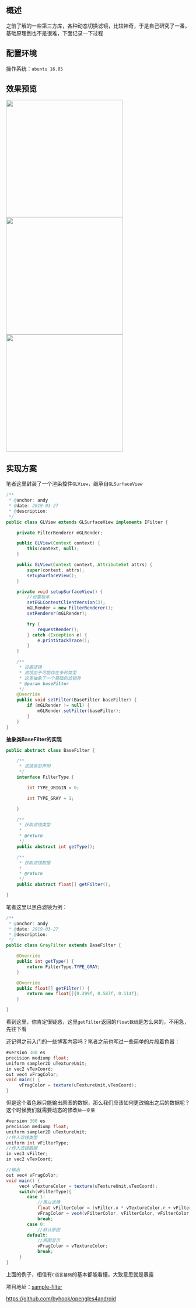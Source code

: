 
## 概述

之前了解的一些第三方库，各种动态切换滤镜，比较神奇，于是自己研究了一番，基础原理倒也不是很难，下面记录一下过程

## 配置环境

操作系统：`ubuntu 16.05`

## 效果预览

<div>
    <img src='./images/device-2019-03-28-095109.png' width=320>
    <img src='./images/device-2019-03-28-095140.png' width=320>
    <img src='./images/device-2019-03-28-095128.png' width=320>
</div>

## 实现方案

笔者这里封装了一个渲染控件`GLView`，继承自`GLSurfaceView`

```java
/**
 * @anchor: andy
 * @date: 2019-03-27
 * @description:
 */
public class GLView extends GLSurfaceView implements IFilter {

    private FilterRenderer mGLRender;

    public GLView(Context context) {
        this(context, null);
    }

    public GLView(Context context, AttributeSet attrs) {
        super(context, attrs);
        setupSurfaceView();
    }

    private void setupSurfaceView() {
        //设置版本
        setEGLContextClientVersion(3);
        mGLRender = new FilterRenderer();
        setRenderer(mGLRender);

        try {
            requestRender();
        } catch (Exception e) {
            e.printStackTrace();
        }
    }

    /**
     * 设置滤镜
     * 滤镜由于可能存在多种类型
     * 这里抽象了一个基础的滤镜类
     * @param baseFilter
     */
    @Override
    public void setFilter(BaseFilter baseFilter) {
        if (mGLRender != null) {
            mGLRender.setFilter(baseFilter);
        }
    }
}
```

**抽象类BaseFilter的实现**

```java
public abstract class BaseFilter {

    /**
     * 滤镜类型声明
     */
    interface FilterType {

        int TYPE_ORIGIN = 0;

        int TYPE_GRAY = 1;

    }

    /**
     * 获取滤镜类型
     *
     * @return
     */
    public abstract int getType();

    /**
     * 获取滤镜数据
     *
     * @return
     */
    public abstract float[] getFilter();

}
```

笔者这里以黑白滤镜为例：

```java
/**
 * @anchor: andy
 * @date: 2019-03-27
 * @description:
 */
public class GrayFilter extends BaseFilter {

    @Override
    public int getType() {
        return FilterType.TYPE_GRAY;
    }

    @Override
    public float[] getFilter() {
        return new float[]{0.299f, 0.587f, 0.114f};
    }

}
```

看到这里，你肯定很疑惑，这里`getFilter`返回的`float数组`是怎么来的，不用急，先往下看

还记得之前入门的一些博客内容吗？笔者之前也写过一些简单的片段着色器：

```java
#version 300 es
precision mediump float;
uniform sampler2D uTextureUnit;
in vec2 vTexCoord;
out vec4 vFragColor;
void main() {
     vFragColor = texture(uTextureUnit,vTexCoord);
}
```

但是这个着色器只能输出原图的数据，那么我们应该如何更改输出之后的数据呢？这个时候我们就需要动态的修改`统一变量`

```java
#version 300 es
precision mediump float;
uniform sampler2D uTextureUnit;
//传入滤镜类型
uniform int vFilterType;
//传入滤镜数据
in vec3 vFilter;
in vec2 vTexCoord;

//输出
out vec4 vFragColor;
void main() {
     vec4 vTextureColor = texture(uTextureUnit,vTexCoord);
     switch(vFilterType){
        case 1:
            //黑白滤镜
            float vFilterColor = (vFilter.x * vTextureColor.r + vFilter.y * vTextureColor.g + vFilter.z * vTextureColor.b);
            vFragColor = vec4(vFilterColor, vFilterColor, vFilterColor, 1.0);
            break;
        case 0:
            //默认原图
        default:
            //原图显示
            vFragColor = vTextureColor;
            break;
     }
}
```
上面的例子，相信有`C语言基础`的基本都能看懂，大致意思就是暴露


项目地址：[sample-filter](https://github.com/byhook/opengles4android)

https://github.com/byhook/opengles4android
